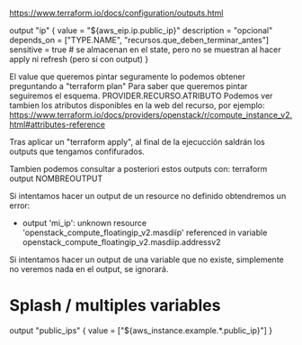 https://www.terraform.io/docs/configuration/outputs.html

output "ip" {
  value = "${aws_eip.ip.public_ip}"
  description = "opcional"
  depends_on = ["TYPE.NAME", "recursos.que_deben_terminar_antes"]
  sensitive = true # se almacenan en el state, pero no se muestran al hacer apply ni refresh (pero si con output)
}

El value que queremos pintar seguramente lo podemos obtener preguntando a "terraform plan"
Para saber que queremos pintar seguiremos el esquema.
PROVIDER.RECURSO.ATRIBUTO
Podemos ver tambien los atributos disponibles en la web del recurso, por ejemplo: https://www.terraform.io/docs/providers/openstack/r/compute_instance_v2.html#attributes-reference


Tras aplicar un "terraform apply", al final de la ejecucción saldrán los outputs que tengamos confifurados.

Tambien podemos consultar a posteriori estos outputs con:
terraform output NOMBREOUTPUT


Si intentamos hacer un output de un resource no definido obtendremos un error:
* output 'mi_ip': unknown resource 'openstack_compute_floatingip_v2.masdiip' referenced in variable openstack_compute_floatingip_v2.masdiip.addressv2


Si intentamos hacer un output de una variable que no existe, simplemente no veremos nada en el output, se ignorará.



# Splash / multiples variables
output "public_ips" {
  value = ["${aws_instance.example.*.public_ip}"]
}

